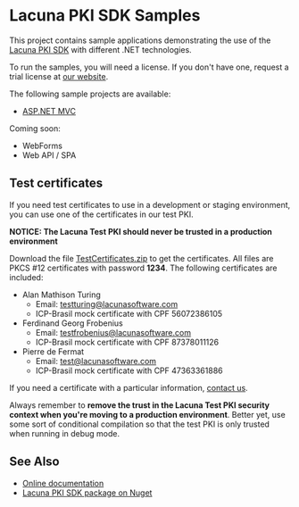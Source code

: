 Lacuna PKI SDK Samples
======================

This project contains sample applications demonstrating the use of the [Lacuna PKI SDK](https://www.lacunasoftware.com/en/products/pki_sdk)
with different .NET technologies.

To run the samples, you will need a license. If you don't have one, request a trial license at
[our website](http://www.lacunasoftware.com/en/home/contact).

The following sample projects are available:

* [ASP.NET MVC](MVC/)

Coming soon:

* WebForms
* Web API / SPA

Test certificates
-----------------

If you need test certificates to use in a development or staging environment, you can
use one of the certificates in our test PKI.

**NOTICE: The Lacuna Test PKI should never be trusted in a production environment**

Download the file [TestCertificates.zip](TestCertificates.zip) to get the certificates. All files are PKCS #12 certificates with password **1234**. The following certificates are included:

* Alan Mathison Turing
    * Email: testturing@lacunasoftware.com
    * ICP-Brasil mock certificate with CPF 56072386105
* Ferdinand Georg Frobenius
    * Email: testfrobenius@lacunasoftware.com
    * ICP-Brasil mock certificate with CPF 87378011126
* Pierre de Fermat
    * Email: test@lacunasoftware.com
    * ICP-Brasil mock certificate with CPF 47363361886

If you need a certificate with a particular information, [contact us](http://support.lacunasoftware.com/).

Always remember to **remove the trust in the Lacuna Test PKI security context when you're moving to a production environment**. Better yet, use some sort of conditional compilation so that the test PKI is only trusted when running in debug mode.

See Also
--------

* [Online documentation](http://pki.lacunasoftware.com/Help)
* [Lacuna PKI SDK package on Nuget](https://www.nuget.org/packages/Lacuna.Pki)

